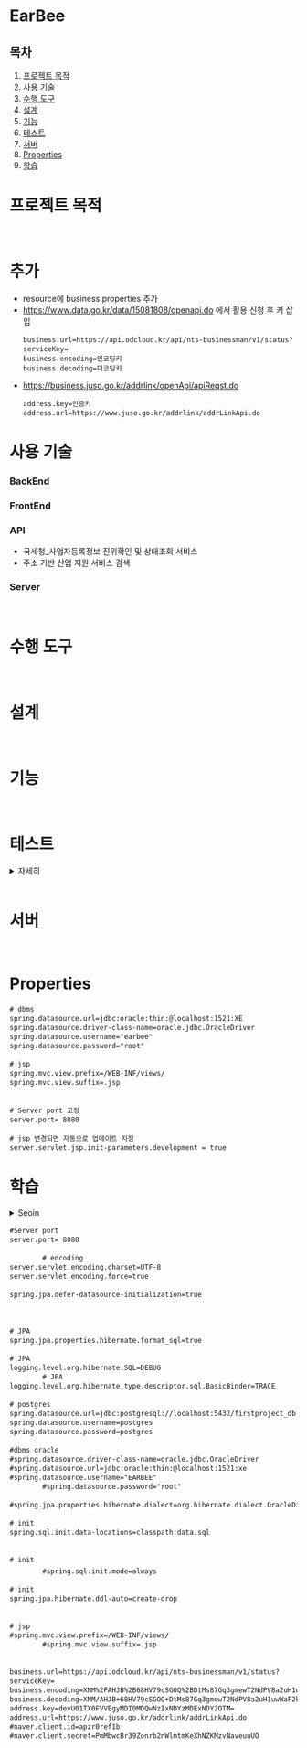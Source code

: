 # EarBee


## 목차
   1. [프로젝트 목적](#프로젝트-목적)
   2. [사용 기술](#사용-기술)
   3. [수행 도구](#수행-도구)
   4. [설계](#설계)
   5. [기능](#기능)
   6. [테스트](#테스트)
   7. [서버](#서버)
   8. [Properties](#Properties)
   9. [학습](#학습) 

# 프로젝트 목적

<br>

# 추가
- resource에 business.properties 추가 
- https://www.data.go.kr/data/15081808/openapi.do 에서 활용 신청 후 키 삽입 
    ```
    business.url=https://api.odcloud.kr/api/nts-businessman/v1/status?serviceKey=
    business.encoding=인코딩키
    business.decoding=디코딩키
    ```
- https://business.juso.go.kr/addrlink/openApi/apiReqst.do
   ```
   address.key=인증키
   address.url=https://www.juso.go.kr/addrlink/addrLinkApi.do
   ```    


# 사용 기술


### BackEnd
    
### FrontEnd
    
    
### API
- 국세청_사업자등록정보 진위확인 및 상태조회 서비스
- 주소 기반 산업 지원 서비스 검색 
    
### Server

<br>

# 수행 도구

<br>

# 설계

<br>    

# 기능

<br>

# 테스트

<details>
    <summary>자세히</summary>

### 1. postman
   - restAPI test (확인 완료)   

        <img src="img/postman/restApiTest.png" width="700" height=300 alt="경로 오류">

   - 사업자 번호 조회 api test(postman- 확인 완료)   

     <img src="img/postman/businessSearchTest.png" width="700" height=300 alt="경로 오류">

   - 주소 검색 조회 api test (확인 완료)
     <img src="img/postman/businessAddr.png" width="700" height=300 alt="경로 오류">
  
   - 네이버 Geocoding api test (확인 완료)
     <img src="img/postman/geocoding.png" width="700" height=300 alt="경로 오류">

<br>

### JUnit
   - BusinessApiControllerTest
        - checkValue() : properties 내용을 정상적으로 가져오는지 테스트 진행   
     
          <img src="img/junit/checkValue.png" width="500" height=150 alt="경로 오류">   
          
        -  businessSerchNum   
           - request내용이 정상적으로 post로 보내고 결과값을 받는지 확인   
           - testcase는 식별되지 않은 사업자와, 정상적인 사용자로 지정
                <img src="img/junit/businessSearchNum.png">



</details>



<br>

# 서버

<br>

# Properties

```
# dbms
spring.datasource.url=jdbc:oracle:thin:@localhost:1521:XE
spring.datasource.driver-class-name=oracle.jdbc.OracleDriver
spring.datasource.username="earbee"
spring.datasource.password="root"

# jsp
spring.mvc.view.prefix=/WEB-INF/views/
spring.mvc.view.suffix=.jsp


# Server port 고정
server.port= 8080

# jsp 변경되면 자동으로 업데이트 지정
server.servlet.jsp.init-parameters.development = true 

```



# 학습
<details>
    <summary>Seoin</summary>

#### JSP    
spring boot에서는 jsp를 사용하기 위해서는 추가적으로 의존성 주입이 필요하다.

- build.gradle
    ```
    // 내장 톰켓에서 jsp인식할 수 있도록 jsp 의존성 삽입
    implementation 'org.apache.tomcat.embed:tomcat-embed-jasper'
    // jstl 의존성 삽입
    implementation 'javax.servlet:jstl:1.2'
    ```
- application.properties
        
    ```
    // view 접두사 ( 경로 설정 )
    spring.mvc.view.prefix=/WEB-INF/views/
        
    // view 접미사 ( 확장자 설정)
    spring.mvc.view.suffix=.jsp
    ```

  <br>


#### properties 
1. properties 변수 
   - 새롭게 만든 properties를 사용하기 위해서는 위치를 알려야함
   - @PropertySource("classpath:business.properties") 사용
    
    &rarr; 정상적으로 변수를 불러옴을 확인


#### 공공 API Connect

1. HttpURLConnection
2. 서비스 코드 
   - postman 또는 웹 브라우저에서는 인증키를 Encoding키 사용
   - spring server에서는 인증키를 Decoding 사용 (로컬은 encoding key)




</details>


```properties
#Server port
server.port= 8080

        # encoding
server.servlet.encoding.charset=UTF-8
server.servlet.encoding.force=true

spring.jpa.defer-datasource-initialization=true



# JPA
spring.jpa.properties.hibernate.format_sql=true

# JPA
logging.level.org.hibernate.SQL=DEBUG
        # JPA
logging.level.org.hibernate.type.descriptor.sql.BasicBinder=TRACE

# postgres
spring.datasource.url=jdbc:postgresql://localhost:5432/firstproject_db
spring.datasource.username=postgres
spring.datasource.password=postgres

#dbms oracle
#spring.datasource.driver-class-name=oracle.jdbc.OracleDriver
#spring.datasource.url=jdbc:oracle:thin:@localhost:1521:xe
#spring.datasource.username="EARBEE"
        #spring.datasource.password="root"
        #spring.jpa.properties.hibernate.dialect=org.hibernate.dialect.OracleDialect

# init
spring.sql.init.data-locations=classpath:data.sql


# init 
        #spring.sql.init.mode=always

# init
spring.jpa.hibernate.ddl-auto=create-drop


# jsp
#spring.mvc.view.prefix=/WEB-INF/views/
        #spring.mvc.view.suffix=.jsp


business.url=https://api.odcloud.kr/api/nts-businessman/v1/status?serviceKey=
business.encoding=XNM%2FAHJB%2B68HV79cSGOQ%2BDtMs87Gq3gmewT2NdPV8a2uH1uwWaF2k3L1CjEypfOMtotlgr%2FG%2BYhyNtDU8DxZuw%3D%3D
business.decoding=XNM/AHJB+68HV79cSGOQ+DtMs87Gq3gmewT2NdPV8a2uH1uwWaF2k3L1CjEypfOMtotlgr/G+YhyNtDU8DxZuw==
address.key=devU01TX0FVVEgyMDI0MDQwNzIxNDYzMDExNDY2OTM=
address.url=https://www.juso.go.kr/addrlink/addrLinkApi.do
#naver.client.id=apzr0ref1b
#naver.client.secret=PmMbwcBr39Zonrb2nWlmtmKeXhNZKMzvNaveuuUO

```
